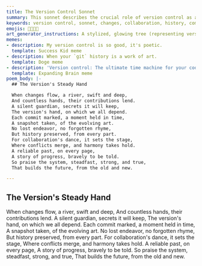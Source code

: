 ```yaml
---
title: The Version Control Sonnet
summary: This sonnet describes the crucial role of version control as a silent guardian that preserves the history of code changes, enables collaboration, resolves conflicts, and builds a reliable future from past efforts.
keywords: version control, sonnet, changes, collaboration, history, commits, conflicts, reliability, future, guardian, progress
emojis: 🌳📜✨✅
art_generator_instructions: A stylized, glowing tree (representing version control) with branches extending outwards, each branch representing a different version or commit. Hands (representing collaborators) are seen contributing to the tree, and conflicts are resolved as tangled branches gracefully untangle and merge. The overall feeling should be one of order, collaboration, and the continuous growth of a robust system.
memes:
- description: My version control is so good, it's poetic.
  template: Success Kid meme
- description: When your `git` history is a work of art.
  template: Doge meme
- description: 'Version control: The ultimate time machine for your code.'
  template: Expanding Brain meme
poem_body: |-
  ## The Version's Steady Hand

  When changes flow, a river, swift and deep,
  And countless hands, their contributions lend.
  A silent guardian, secrets it will keep,
  The version's hand, on which we all depend.
  Each commit marked, a moment held in time,
  A snapshot taken, of the evolving art.
  No lost endeavor, no forgotten rhyme,
  But history preserved, from every part.
  For collaboration's dance, it sets the stage,
  Where conflicts merge, and harmony takes hold.
  A reliable past, on every page,
  A story of progress, bravely to be told.
  So praise the system, steadfast, strong, and true,
  That builds the future, from the old and new.

---
```

## The Version's Steady Hand

When changes flow, a river, swift and deep,
And countless hands, their contributions lend.
A silent guardian, secrets it will keep,
The version's hand, on which we all depend.
Each commit marked, a moment held in time,
A snapshot taken, of the evolving art.
No lost endeavor, no forgotten rhyme,
But history preserved, from every part.
For collaboration's dance, it sets the stage,
Where conflicts merge, and harmony takes hold.
A reliable past, on every page,
A story of progress, bravely to be told.
So praise the system, steadfast, strong, and true,
That builds the future, from the old and new.